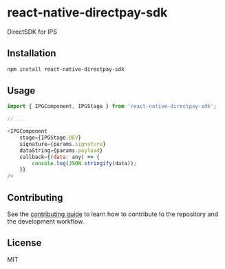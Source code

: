 # react-native-directpay-sdk

DirectSDK for IPS

## Installation

```sh
npm install react-native-directpay-sdk
```

## Usage

```js
import { IPGComponent, IPGStage } from 'react-native-directpay-sdk';

// ...

<IPGComponent
    stage={IPGStage.DEV}
    signature={params.signature}
    dataString={params.payload}
    callback={(data: any) => {
        console.log(JSON.stringify(data));
    }}
/>
```

## Contributing

See the [contributing guide](CONTRIBUTING.md) to learn how to contribute to the repository and the development workflow.

## License

MIT
